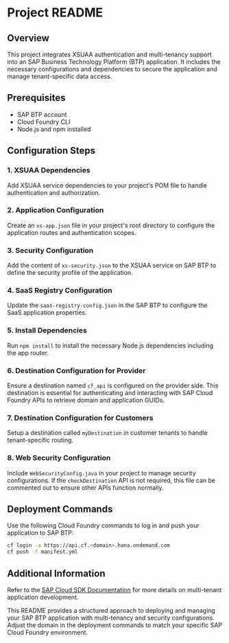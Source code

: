# Project README

## Overview
This project integrates XSUAA authentication and multi-tenancy support into an SAP Business Technology Platform (BTP) application. It includes the necessary configurations and dependencies to secure the application and manage tenant-specific data access.

## Prerequisites
- SAP BTP account
- Cloud Foundry CLI
- Node.js and npm installed

## Configuration Steps

### 1. XSUAA Dependencies
Add XSUAA service dependencies to your project's POM file to handle authentication and authorization.

### 2. Application Configuration
Create an `xs-app.json` file in your project's root directory to configure the application routes and authentication scopes.

### 3. Security Configuration
Add the content of `xs-security.json` to the XSUAA service on SAP BTP to define the security profile of the application.

### 4. SaaS Registry Configuration
Update the `saas-registry-config.json` in the SAP BTP to configure the SaaS application properties.

### 5. Install Dependencies
Run `npm install` to install the necessary Node.js dependencies including the app router.

### 6. Destination Configuration for Provider
Ensure a destination named `cf_api` is configured on the provider side. This destination is essential for authenticating and interacting with SAP Cloud Foundry APIs to retrieve domain and application GUIDs.

### 7. Destination Configuration for Customers
Setup a destination called `myDestination` in customer tenants to handle tenant-specific routing.

### 8. Web Security Configuration
Include `WebSecurityConfig.java` in your project to manage security configurations. If the `checkDestination` API is not required, this file can be commented out to ensure other APIs function normally.

## Deployment Commands
Use the following Cloud Foundry commands to log in and push your application to SAP BTP:

```bash
cf login -a https://api.cf.<domain>.hana.ondemand.com
cf push -f manifest.yml
```

## Additional Information
Refer to the [SAP Cloud SDK Documentation](https://sap.github.io/cloud-sdk/docs/js/tutorials/multi-tenant-application) for more details on multi-tenant application development.

This README provides a structured approach to deploying and managing your SAP BTP application with multi-tenancy and security configurations. Adjust the domain in the deployment commands to match your specific SAP Cloud Foundry environment.